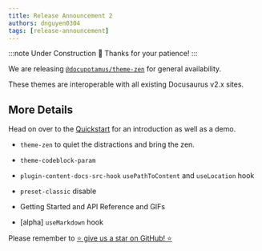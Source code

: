 ```yaml
---
title: Release Announcement 2
authors: dnguyen0304
tags: [release-announcement]
---
```


:::note Under Construction 🚧
Thanks for your patience!
:::

We are releasing [`@docupotamus/theme-zen`](https://www.doc8.io/docs/themes/theme-zen)
for general availability.

These themes are interoperable with all existing Docusaurus v2.x sites.

<!-- truncate -->

## More Details

Head on over to the [Quickstart](https://www.doc8.io/docs/quickstart) for an
introduction as well as a demo.

- `theme-zen` to quiet the distractions and bring the zen.

- `theme-codeblock-param`

- `plugin-content-docs-src-hook` `usePathToContent` and `useLocation` hook

- `preset-classic` disable

- Getting Started and API Reference and GIFs

- [alpha] `useMarkdown` hook

Please remember to [⭐ give us a star on GitHub! ⭐](https://github.com/docupotamus/docupotamus)
